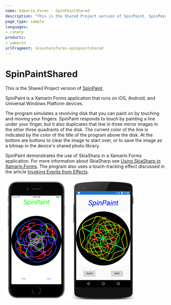 ```yaml
---
name: Xamarin.Forms - SpinPaintShared
description: "This is the Shared Project version of SpinPaint. SpinPaint is a Xamarin.Forms application that runs on iOS, Android, #skiasharp"
page_type: sample
languages:
- csharp
products:
- xamarin
urlFragment: skiasharpforms-spinpaintshared
---
```

# SpinPaintShared

This is the Shared Project version of [SpinPaint](https://developer.xamarin.com/samples/xamarin-forms/SkiaSharpForms/SpinPaint/).

SpinPaint is a Xamarin.Forms application that runs on iOS, Android, and Universal Windows Platform devices.

The program simulates a revolving disk that you can paint on by touching and moving your fingers.
SpinPaint responds to touch by painting a line under your finger, but it also duplicates that line in three mirror images in the other three quadrants of the disk.
The current color of the line is indicated by the color of the title of the program above the disk. At the bottom are buttons to clear the image to start over, or to save the image as a bitmap in the device's shared photo library.

SpinPaint demonstrates the use of SkiaSharp in a Xamarin.Forms application. For more information about SkiaSharp see [Using SkiaSharp in Xamarin.Forms](https://docs.microsoft.com/xamarin/xamarin-forms/user-interface/graphics/skiasharp/). The program also uses a touch-tracking effect discussed in the article [Invoking Events from Effects](https://docs.microsoft.com/xamarin/xamarin-forms/app-fundamentals/effects/touch-tracking).

![SpinPaintShared application screenshot](Screenshots/Image0.png "SpinPaintShared application screenshot")
